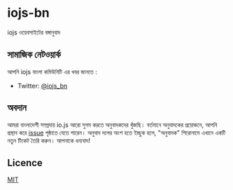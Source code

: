 # iojs-bn
iojs ওয়েবসাইটের বঙ্গানুবাদ

## সামাজিক নেটওয়ার্ক
আপনি iojs বাংলা কমিউনিটি এর খবর জানতে :
* Twitter: [@iojs_bn](https://twitter.com/iojs_bn)

## অবদান
আমরা বাংলাদেশী সম্প্রদায় io.js আরো সুগম করতে অনুবাদকদের খুঁজছি। বর্তমানে অনুবাদকের প্রয়োজনে, আপনি প্রস্থান করে [issue](https://github.com/iojs/iojs-bn/issues) পৃষ্ঠাতে যেতে পারেন। অনুবাদ দলের অংশ হতে ইচ্ছুক হলে, "অনুবাদক" শিরোনামে এখানে একটি নতুন টিকেট তৈরি করুন। আপনাকে ধন্যবাদ!

## Licence
[MIT](https://tldrlegal.com/license/mit-license)
